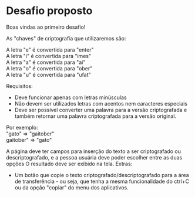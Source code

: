 <h1>Desafio proposto</h1>


Boas vindas ao primeiro desafio!

As "chaves" de criptografia que utilizaremos são:</br>

A letra "e" é convertida para "enter"</br>
A letra "i" é convertida para "imes"</br>
A letra "a" é convertida para "ai"</br>
A letra "o" é convertida para "ober"</br>
A letra "u" é convertida para "ufat"</br>

Requisitos:
- Deve funcionar apenas com letras minúsculas
- Não devem ser utilizados letras com acentos nem caracteres especiais
- Deve ser possível converter uma palavra para a versão criptografada e também retornar uma palavra criptografada para a versão original.

Por exemplo:</br>
"gato" => "gaitober" </br>
gaitober" => "gato"

A página deve ter campos para inserção do texto a ser criptografado ou descriptografado, e a pessoa usuária deve poder escolher entre as duas opções
O resultado deve ser exibido na tela.
Extras:
- Um botão que copie o texto criptografado/descriptografado para a área de transferência - ou seja, que tenha a mesma funcionalidade do ctrl+C ou da opção "copiar" do menu dos aplicativos.
